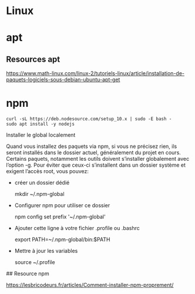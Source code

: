 # Linux

# apt

## Resources apt

https://www.math-linux.com/linux-2/tutoriels-linux/article/installation-de-paquets-logiciels-sous-debian-ubuntu-apt-get

# npm

    curl -sL https://deb.nodesource.com/setup_10.x | sudo -E bash -
    sudo apt install -y nodejs


Installer le global localement

Quand vous installez des paquets via npm, si vous ne précisez rien, ils seront installés dans le dossier actuel, généralement du projet en cours. Certains paquets, notamment les outils doivent s’installer globalement avec l’option -g. Pour éviter que ceux-ci s’installent dans un dossier système et exigent l’accès root, vous pouvez:

* créer un dossier dédié


    mkdir ~/.npm-global

    
* Configurer npm pour utiliser ce dossier

    
    npm config set prefix '~/.npm-global'

    
* Ajouter cette ligne à votre fichier .profile ou .bashrc

    
    export PATH=~/.npm-global/bin:$PATH


* Mettre à jour les variables


    source ~/.profile
    

## Resource npm

https://lesbricodeurs.fr/articles/Comment-installer-npm-proprement/